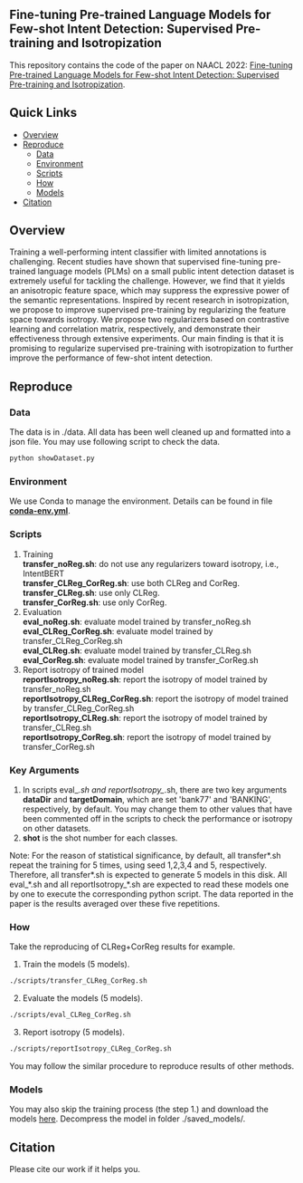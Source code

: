 ## Fine-tuning Pre-trained Language Models for Few-shot Intent Detection: Supervised Pre-training and Isotropization

This repository contains the code of the paper on NAACL 2022: [Fine-tuning Pre-trained Language Models for Few-shot Intent Detection: Supervised Pre-training and Isotropization](http://www.google.com).

## Quick Links

  - [Overview](#overview)
  - [Reproduce](#reproduce)
    - [Data](#data)
    - [Environment](#environment)
    - [Scripts](#scripts)
    - [How](#how)
    - [Models](#models)
  - [Citation](#citation)

## Overview

Training a well-performing intent classifier with limited annotations is challenging. Recent studies have shown that supervised fine-tuning pre-trained language models (PLMs) on a small public intent detection dataset is extremely useful for tackling the challenge. However, we find that it yields an anisotropic feature space, which may suppress the expressive power of the semantic representations. Inspired by recent research in isotropization, we propose to improve supervised pre-training by regularizing the feature space towards isotropy. We propose two regularizers based on contrastive learning and correlation matrix, respectively, and demonstrate their effectiveness through extensive experiments. Our main finding is that it is promising to regularize supervised pre-training with isotropization to further improve the performance of few-shot intent detection. 

## Reproduce
### Data
The data is in ./data. All data has been well cleaned up and formatted into a json file. You may use following script to check the data.

```bash
python showDataset.py
```

### Environment
We use Conda to manage the environment. Details can be found in file [**conda-env.yml**](https://github.com/hdzhang-code/isoFewShotIntentDetection/blob/main/conda-env.yml).

### Scripts
1. Training  
    **transfer_noReg.sh**: do not use any regularizers toward isotropy, i.e., IntentBERT  
    **transfer_CLReg_CorReg.sh**: use both CLReg and CorReg.   
    **transfer_CLReg.sh**: use only CLReg.   
    **transfer_CorReg.sh**: use only CorReg.   
2. Evaluation  
    **eval_noReg.sh**: evaluate model trained by transfer_noReg.sh  
    **eval_CLReg_CorReg.sh**: evaluate model trained by transfer_CLReg_CorReg.sh  
    **eval_CLReg.sh**: evaluate model trained by transfer_CLReg.sh  
    **eval_CorReg.sh**: evaluate model trained by transfer_CorReg.sh  
3. Report isotropy of trained model  
    **reportIsotropy_noReg.sh**: report the isotropy of model trained by transfer_noReg.sh  
    **reportIsotropy_CLReg_CorReg.sh**: report the isotropy of model trained by  transfer_CLReg_CorReg.sh  
    **reportIsotropy_CLReg.sh**: report the isotropy of model trained by transfer_CLReg.sh  
    **reportIsotropy_CorReg.sh**: report the isotropy of model trained by transfer_CorReg.sh  

### Key Arguments
1. In scripts eval_*.sh and reportIsotropy_*.sh, there are two key arguments **dataDir** and **targetDomain**, which are set 'bank77' and 'BANKING', respectively, by default. You may change them to other values that have been commented off in the scripts to check the performance or isotropy on other datasets.
2. **shot** is the shot number for each classes.

Note: For the reason of statistical significance, by default, all transfer*.sh repeat the training for 5 times, using seed 1,2,3,4 and 5, respectively. Therefore, all transfer*.sh is expected to generate 5 models in this disk. All eval_\*.sh and all reportIsotropy_\*.sh are expected to read these models one by one to execute the corresponding python script. The data reported in the paper is the results averaged over these five repetitions.

### How
Take the reproducing of CLReg+CorReg results for example.
1. Train the models (5 models).
```bash
./scripts/transfer_CLReg_CorReg.sh
```
2. Evaluate the models (5 models).
```bash
./scripts/eval_CLReg_CorReg.sh
```
3. Report isotropy (5 models).
```bash
./scripts/reportIsotropy_CLReg_CorReg.sh
```
You may follow the similar procedure to reproduce results of other methods.


### Models
You may also skip the training process (the step 1.) and download the models [here](www.google.com). Decompress the model in folder ./saved_models/.

## Citation
Please cite our work if it helps you.

